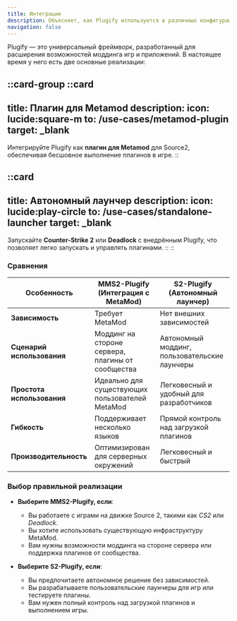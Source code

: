 ```yaml
---
title: Интеграции
description: Объясняет, как Plugify используется в различных конфигурациях для моддинга игр.
navigation: false
---
```


Plugify — это универсальный фреймворк, разработанный для расширения возможностей моддинга игр и приложений. В настоящее время у него есть две основные реализации:

::card-group
::card
---
title: Плагин для Metamod
description:
icon: lucide:square-m
to: /use-cases/metamod-plugin
target: _blank
---
Интегрируйте Plugify как **плагин для Metamod** для Source2, обеспечивая бесшовное выполнение плагинов в игре.
::

::card
---
title: Автономный лаунчер
description:
icon: lucide:play-circle
to: /use-cases/standalone-launcher
target: _blank
---
Запускайте **Counter-Strike 2** или **Deadlock** с внедрённым Plugify, что позволяет легко запускать и управлять плагинами.
::
::

### Сравнения

| Особенность              | MMS2-Plugify (Интеграция с MetaMod)         | S2-Plugify (Автономный лаунчер)          |
|--------------------------|---------------------------------------------|------------------------------------------|
| **Зависимость** | Требует MetaMod                             | Нет внешних зависимостей                 |
| **Сценарий использования** | Моддинг на стороне сервера, плагины от сообщества | Автономный моддинг, пользовательские лаунчеры |
| **Простота использования** | Идеально для существующих пользователей MetaMod | Легковесный и удобный для разработчиков  |
| **Гибкость** | Поддерживает несколько языков               | Прямой контроль над загрузкой плагинов   |
| **Производительность** | Оптимизирован для серверных окружений       | Легковесный и быстрый                    |

### Выбор правильной реализации

- **Выберите MMS2-Plugify, если**:
  - Вы работаете с играми на движке Source 2, такими как *CS2* или *Deadlock*.
  - Вы хотите использовать существующую инфраструктуру MetaMod.
  - Вам нужны возможности моддинга на стороне сервера или поддержка плагинов от сообщества.

- **Выберите S2-Plugify, если**:
  - Вы предпочитаете автономное решение без зависимостей.
  - Вы разрабатываете пользовательские лаунчеры для игр или тестируете плагины.
  - Вам нужен полный контроль над загрузкой плагинов и выполнением игры.